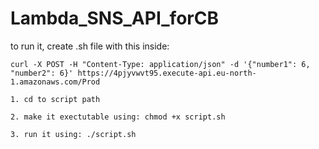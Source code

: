 # Lambda_SNS_API_forCB

to run it, create .sh file with this inside:
```
curl -X POST -H "Content-Type: application/json" -d '{"number1": 6, "number2": 6}' https://4pjyvwvt95.execute-api.eu-north-1.amazonaws.com/Prod
```
```
1. cd to script path
```
```
2. make it exectutable using: chmod +x script.sh
```
```
3. run it using: ./script.sh
```
